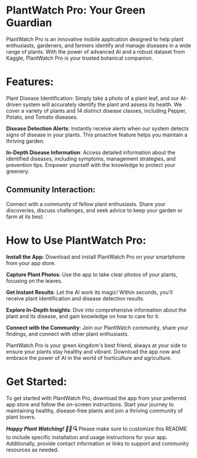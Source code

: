 # PlantWatch Pro: Your Green Guardian
PlantWatch Pro is an innovative mobile application designed to help plant enthusiasts, gardeners, and farmers identify and manage diseases in a wide range of plants. With the power of advanced AI and a robust dataset from Kaggle, PlantWatch Pro is your trusted botanical companion.

# Features:
Plant Disease Identification: Simply take a photo of a plant leaf, and our AI-driven system will accurately identify the plant and assess its health. We cover a variety of plants and 14 distinct disease classes, including Pepper, Potato, and Tomato diseases.

**Disease Detection Alerts**: Instantly receive alerts when our system detects signs of disease in your plants. This proactive feature helps you maintain a thriving garden.

**In-Depth Disease Information**: Access detailed information about the identified diseases, including symptoms, management strategies, and prevention tips. Empower yourself with the knowledge to protect your greenery.

## Community Interaction:
Connect with a community of fellow plant enthusiasts. Share your discoveries, discuss challenges, and seek advice to keep your garden or farm at its best.

# How to Use PlantWatch Pro:

**Install the App:** Download and install PlantWatch Pro on your smartphone from your app store.

**Capture Plant Photos**: Use the app to take clear photos of your plants, focusing on the leaves.

**Get Instant Results**: Let the AI work its magic! Within seconds, you'll receive plant identification and disease detection results.

**Explore In-Depth Insights**: Dive into comprehensive information about the plant and its disease, and gain knowledge on how to care for it.

**Connect with the Community**: Join our PlantWatch community, share your findings, and connect with other plant enthusiasts.

PlantWatch Pro is your green kingdom's best friend, always at your side to ensure your plants stay healthy and vibrant. Download the app now and embrace the power of AI in the world of horticulture and agriculture.

# Get Started:
To get started with PlantWatch Pro, download the app from your preferred app store and follow the on-screen instructions. Start your journey to maintaining healthy, disease-free plants and join a thriving community of plant lovers.

***Happy Plant Watching! 🌿🌼🔍***
Please make sure to customize this README to include specific installation and usage instructions for your app. Additionally, provide contact information or links to support and community resources as needed.
